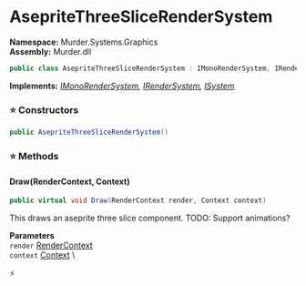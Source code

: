 # AsepriteThreeSliceRenderSystem

**Namespace:** Murder.Systems.Graphics \
**Assembly:** Murder.dll

```csharp
public class AsepriteThreeSliceRenderSystem : IMonoRenderSystem, IRenderSystem, ISystem
```

**Implements:** _[IMonoRenderSystem](/Murder/Core/Graphics/IMonoRenderSystem.html), [IRenderSystem](/Bang/Systems/IRenderSystem.html), [ISystem](/Bang/Systems/ISystem.html)_

### ⭐ Constructors
```csharp
public AsepriteThreeSliceRenderSystem()
```

### ⭐ Methods
#### Draw(RenderContext, Context)
```csharp
public virtual void Draw(RenderContext render, Context context)
```

This draws an aseprite three slice component.
            TODO: Support animations?

**Parameters** \
`render` [RenderContext](/Murder/Core/Graphics/RenderContext.html) \
`context` [Context](/Bang/Contexts/Context.html) \



⚡